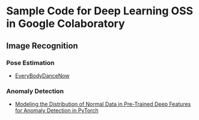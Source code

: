 # Sample Code for Deep Learning OSS in Google Colaboratory

## Image Recognition
### Pose Estimation
- [EveryBodyDanceNow](./image/pose/EveryBodyDanceNow.ipynb)
### Anomaly Detection 
- [Modeling the Distribution of Normal Data in Pre-Trained Deep Features for Anomaly Detection in PyTorch](./image/anomaly_detection/MahalanobisAD.ipynb)
